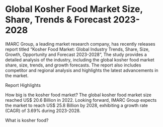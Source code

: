 # Global Kosher Food Market Size, Share, Trends & Forecast 2023-2028

IMARC Group, a leading market research company, has recently releases report titled “Kosher Food Market: Global Industry Trends, Share, Size, Growth, Opportunity and Forecast 2023-2028”, The study provides a detailed analysis of the industry, including the global kosher food market share, size, trends, and growth forecasts. The report also includes competitor and regional analysis and highlights the latest advancements in the market.

Report Highlights

How big is the kosher food market?
The global kosher food market size reached US$ 20.6 Billion in 2022. Looking forward, IMARC Group expects the market to reach US$ 25.8 Billion by 2028, exhibiting a growth rate (CAGR) of 3.69% during 2023-2028.

What is kosher food?
